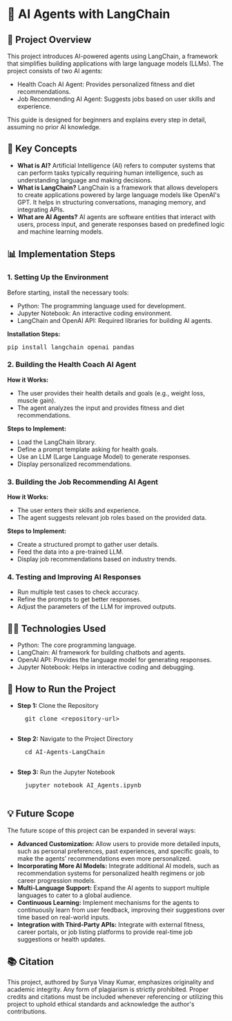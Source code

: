 <h1>🤖 AI Agents with LangChain</h1>

<h2>📌 Project Overview</h2>
<p>This project introduces AI-powered agents using LangChain, a framework that simplifies building applications with large language models (LLMs). The project consists of two AI agents:</p>
<ul>
  <li>Health Coach AI Agent: Provides personalized fitness and diet recommendations.</li>
  
  <li>Job Recommending AI Agent: Suggests jobs based on user skills and experience.</li>
</ul>
<p>This guide is designed for beginners and explains every step in detail, assuming no prior AI knowledge.</p>

<h2>📝 Key Concepts</h2>
<ul>
  <li><strong>What is AI?</strong> Artificial Intelligence (AI) refers to computer systems that can perform tasks typically requiring human intelligence, such as understanding language and making decisions.</li>
  <li><strong>What is LangChain?</strong> LangChain is a framework that allows developers to create applications powered by large language models like OpenAI's GPT. It helps in structuring conversations, managing memory, and integrating APIs.</li>
  <li><strong>What are AI Agents?</strong> AI agents are software entities that interact with users, process input, and generate responses based on predefined logic and machine learning models.</li>
</ul>

<h2>📊 Implementation Steps</h2>

<h3>1. Setting Up the Environment</h3>
<p>Before starting, install the necessary tools:</p>
<ul>
  <li>Python: The programming language used for development.</li>
  <li>Jupyter Notebook: An interactive coding environment.</li>
  <li>LangChain and OpenAI API: Required libraries for building AI agents.</li>
</ul>
<p><strong>Installation Steps:</strong></p>
<pre>
pip install langchain openai pandas
</pre>

<h3>2. Building the Health Coach AI Agent</h3>
<p><strong>How it Works:</strong></p>
<ul>
  <li>The user provides their health details and goals (e.g., weight loss, muscle gain).</li>
  <li>The agent analyzes the input and provides fitness and diet recommendations.</li>
</ul>
<p><strong>Steps to Implement:</strong></p>
<ul>
  <li>Load the LangChain library.</li>
  <li>Define a prompt template asking for health goals.</li>
  <li>Use an LLM (Large Language Model) to generate responses.</li>
  <li>Display personalized recommendations.</li>
</ul>

<h3>3. Building the Job Recommending AI Agent</h3>
<p><strong>How it Works:</strong></p>
<ul>
  <li>The user enters their skills and experience.</li>
  <li>The agent suggests relevant job roles based on the provided data.</li>
</ul>
<p><strong>Steps to Implement:</strong></p>
<ul>
  <li>Create a structured prompt to gather user details.</li>
  <li>Feed the data into a pre-trained LLM.</li>
  <li>Display job recommendations based on industry trends.</li>
</ul>

<h3>4. Testing and Improving AI Responses</h3>
<ul>
  <li>Run multiple test cases to check accuracy.</li>
  <li>Refine the prompts to get better responses.</li>
  <li>Adjust the parameters of the LLM for improved outputs.</li>
</ul>

<h2>👨‍💻 Technologies Used</h2>
<ul>
  <li>Python: The core programming language.</li>
  <li>LangChain: AI framework for building chatbots and agents.</li>
  <li>OpenAI API: Provides the language model for generating responses.</li>
  <li>Jupyter Notebook: Helps in interactive coding and debugging.</li>
</ul>

<h2>💪 How to Run the Project</h2>
<ul>
  <li><strong>Step 1:</strong> Clone the Repository</li>
  <pre>
  git clone &lt;repository-url&gt;
  </pre>
  <li><strong>Step 2:</strong> Navigate to the Project Directory</li>
  <pre>
  cd AI-Agents-LangChain
  </pre>
  <li><strong>Step 3:</strong> Run the Jupyter Notebook</li>
  <pre>
  jupyter notebook AI_Agents.ipynb
  </pre>
</ul>

<h2>💡 Future Scope</h2>
<p>The future scope of this project can be expanded in several ways:</p>
<ul>
  <li><strong>Advanced Customization:</strong> Allow users to provide more detailed inputs, such as personal preferences, past experiences, and specific goals, to make the agents’ recommendations even more personalized.</li>
  <li><strong>Incorporating More AI Models:</strong> Integrate additional AI models, such as recommendation systems for personalized health regimens or job career progression models.</li>
  <li><strong>Multi-Language Support:</strong> Expand the AI agents to support multiple languages to cater to a global audience.</li>
  <li><strong>Continuous Learning:</strong> Implement mechanisms for the agents to continuously learn from user feedback, improving their suggestions over time based on real-world inputs.</li>
  <li><strong>Integration with Third-Party APIs:</strong> Integrate with external fitness, career portals, or job listing platforms to provide real-time job suggestions or health updates.</li>
</ul>

<h2>📚 Citation</h2>
<p>This project, authored by Surya Vinay Kumar, emphasizes originality and academic integrity. Any form of plagiarism is strictly prohibited. Proper credits and citations must be included whenever referencing or utilizing this project to uphold ethical standards and acknowledge the author's contributions.</p>
